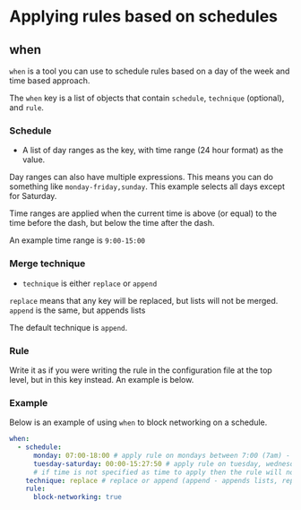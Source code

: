 # Applying rules based on schedules

<!-- TODO: Make this not just a giant block of text -->

## when

`when` is a tool you can use to schedule rules based on a day of the week and time based approach.

The `when` key is a list of objects that contain `schedule`, `technique` (optional), and `rule`.

### Schedule

- A list of day ranges as the key, with time range (24 hour format) as the value.

Day ranges can also have multiple expressions. This means you can do something like `monday-friday,sunday`. This example selects all days except for Saturday.

Time ranges are applied when the current time is above (or equal) to the time before the dash, but below the time after the dash.

An example time range is `9:00-15:00`

### Merge technique

- `technique` is either `replace` or `append`

`replace` means that any key will be replaced, but lists will not be merged. `append` is the same, but appends lists

The default technique is `append`.

### Rule

Write it as if you were writing the rule in the configuration file at the top level, but in this key instead. An example is below.

### Example

Below is an example of using `when` to block networking on a schedule.

```yml
when:
  - schedule:
      monday: 07:00-18:00 # apply rule on mondays between 7:00 (7am) - 18:00 (6pm)
      tuesday-saturday: 00:00-15:27:50 # apply rule on tuesday, wednesday, thursday between midnight (start of day) and 5pm
      # if time is not specified as time to apply then the rule will not be applied
    technique: replace # replace or append (append - appends lists, replace does not)
    rule:
      block-networking: true
```

